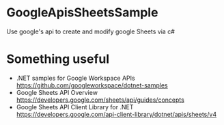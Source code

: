 # GoogleApisSheetsSample
Use google's api to create and modify google Sheets via c#

# Something useful

- .NET samples for Google Workspace APIs https://github.com/googleworkspace/dotnet-samples
- Google Sheets API Overview https://developers.google.com/sheets/api/guides/concepts
- Google Sheets API Client Library for .NET https://developers.google.com/api-client-library/dotnet/apis/sheets/v4

